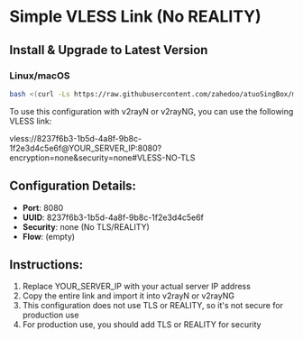 # Simple VLESS Link (No REALITY)


## Install & Upgrade to Latest Version

### Linux/macOS
```sh
bash <(curl -Ls https://raw.githubusercontent.com/zahedoo/atuoSingBox/master/install.sh)
```

To use this configuration with v2rayN or v2rayNG, you can use the following VLESS link:

vless://8237f6b3-1b5d-4a8f-9b8c-1f2e3d4c5e6f@YOUR_SERVER_IP:8080?encryption=none&security=none#VLESS-NO-TLS

## Configuration Details:

- **Port**: 8080
- **UUID**: 8237f6b3-1b5d-4a8f-9b8c-1f2e3d4c5e6f
- **Security**: none (No TLS/REALITY)
- **Flow**: (empty)

## Instructions:

1. Replace YOUR_SERVER_IP with your actual server IP address
2. Copy the entire link and import it into v2rayN or v2rayNG
3. This configuration does not use TLS or REALITY, so it's not secure for production use
4. For production use, you should add TLS or REALITY for security
